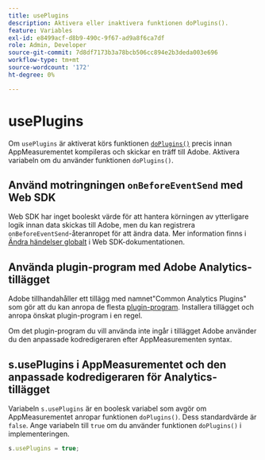 ```yaml
---
title: usePlugins
description: Aktivera eller inaktivera funktionen doPlugins().
feature: Variables
exl-id: e8499acf-d8b9-490c-9f67-ad9a8f6ca7df
role: Admin, Developer
source-git-commit: 7d8df7173b3a78bcb506cc894e2b3deda003e696
workflow-type: tm+mt
source-wordcount: '172'
ht-degree: 0%

---
```


# usePlugins

Om `usePlugins` är aktiverat körs funktionen [`doPlugins()`](../functions/doplugins.md) precis innan AppMeasurementet kompileras och skickar en träff till Adobe. Aktivera variabeln om du använder funktionen `doPlugins()`.

## Använd motringningen `onBeforeEventSend` med Web SDK

Web SDK har inget booleskt värde för att hantera körningen av ytterligare logik innan data skickas till Adobe, men du kan registrera `onBeforeEventSend`-återanropet för att ändra data. Mer information finns i [Ändra händelser globalt](https://experienceleague.adobe.com/docs/experience-platform/edge/fundamentals/tracking-events.html?lang=sv-SE#modifying-events-globally) i Web SDK-dokumentationen.

## Använda plugin-program med Adobe Analytics-tillägget

Adobe tillhandahåller ett tillägg med namnet&quot;Common Analytics Plugins&quot; som gör att du kan anropa de flesta [plugin-program](../plugins/impl-plugins.md). Installera tillägget och anropa önskat plugin-program i en regel.

Om det plugin-program du vill använda inte ingår i tillägget Adobe använder du den anpassade kodredigeraren efter AppMeasurementen syntax.

## s.usePlugins i AppMeasurementet och den anpassade kodredigeraren för Analytics-tillägget

Variabeln `s.usePlugins` är en boolesk variabel som avgör om AppMeasurementet anropar funktionen `doPlugins()`. Dess standardvärde är `false`. Ange variabeln till `true` om du använder funktionen `doPlugins()` i implementeringen.

```js
s.usePlugins = true;
```
